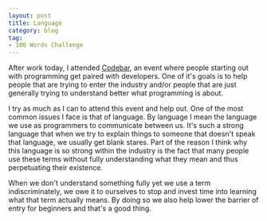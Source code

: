```yaml
---
layout: post
title: Language
category: blog
tag:
- 100 Words Challenge
---
```

After work today, I attended [Codebar](https://codebar.io/), an event where people starting out with programming get paired with developers. One of it's goals is to help people that are trying to enter the industry and/or people that are just generally trying to understand better what programming is about.

I try as much as I can to attend this event and help out. One of the most common issues I face is that of language. By language I mean the language we use as programmers to communicate between us. It's such a strong language that when we try to explain things to someone that doesn't speak that language, we usually get blank stares. Part of the reason I think why this language is so strong within the industry is the fact that many people use these terms without fully understanding what they mean and thus perpetuating their existence.

When we don't understand something fully yet we use a term indiscriminately, we owe it to ourselves to stop and invest time into learning what that term actually means. By doing so we also help lower the barrier of entry for beginners and that's a good thing.
